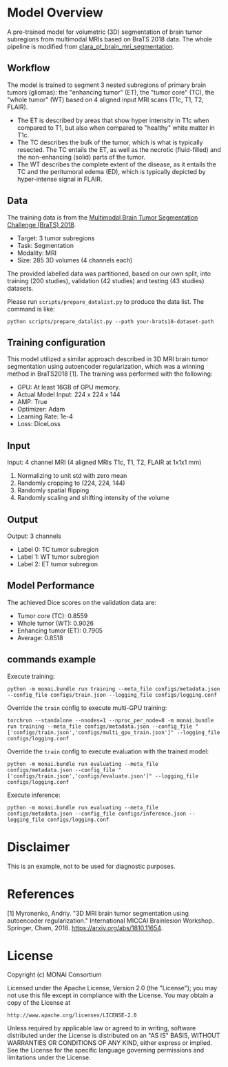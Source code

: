 # Model Overview
A pre-trained model for volumetric (3D) segmentation of brain tumor subregions from multimodal MRIs based on BraTS 2018 data. The whole pipeline is modified from [clara_pt_brain_mri_segmentation](https://catalog.ngc.nvidia.com/orgs/nvidia/teams/med/models/clara_pt_brain_mri_segmentation).

## Workflow

The model is trained to segment 3 nested subregions of primary brain tumors (gliomas): the "enhancing tumor" (ET), the "tumor core" (TC), the "whole tumor" (WT) based on 4 aligned input MRI scans (T1c, T1, T2, FLAIR).
- The ET is described by areas that show hyper intensity in T1c when compared to T1, but also when compared to "healthy" white matter in T1c.
- The TC describes the bulk of the tumor, which is what is typically resected. The TC entails the ET, as well as the necrotic (fluid-filled) and the non-enhancing (solid) parts of the tumor.
-  The WT describes the complete extent of the disease, as it entails the TC and the peritumoral edema (ED), which is typically depicted by hyper-intense signal in FLAIR.

## Data

The training data is from the [Multimodal Brain Tumor Segmentation Challenge (BraTS) 2018](https://www.med.upenn.edu/sbia/brats2018/data.html).

- Target: 3 tumor subregions
- Task: Segmentation
- Modality: MRI
- Size: 285 3D volumes (4 channels each)

The provided labelled data was partitioned, based on our own split, into training (200 studies), validation (42 studies) and testing (43 studies) datasets.

Please run `scripts/prepare_datalist.py` to produce the data list. The command is like:

```
python scripts/prepare_datalist.py --path your-brats18-dataset-path
```

## Training configuration

This model utilized a similar approach described in 3D MRI brain tumor segmentation
using autoencoder regularization, which was a winning method in BraTS2018 [1]. The training was performed with the following:

- GPU: At least 16GB of GPU memory.
- Actual Model Input: 224 x 224 x 144
- AMP: True
- Optimizer: Adam
- Learning Rate: 1e-4
- Loss: DiceLoss

## Input

Input: 4 channel MRI (4 aligned MRIs T1c, T1, T2, FLAIR at 1x1x1 mm)

1. Normalizing to unit std with zero mean
2. Randomly cropping to (224, 224, 144)
3. Randomly spatial flipping
4. Randomly scaling and shifting intensity of the volume

## Output

Output: 3 channels
- Label 0: TC tumor subregion
- Label 1: WT tumor subregion
- Label 2: ET tumor subregion

## Model Performance

The achieved Dice scores on the validation data are:
- Tumor core (TC): 0.8559
- Whole tumor (WT): 0.9026
- Enhancing tumor (ET): 0.7905
- Average: 0.8518

## commands example

Execute training:

```
python -m monai.bundle run training --meta_file configs/metadata.json --config_file configs/train.json --logging_file configs/logging.conf
```

Override the `train` config to execute multi-GPU training:

```
torchrun --standalone --nnodes=1 --nproc_per_node=8 -m monai.bundle run training --meta_file configs/metadata.json --config_file "['configs/train.json','configs/multi_gpu_train.json']" --logging_file configs/logging.conf
```

Override the `train` config to execute evaluation with the trained model:

```
python -m monai.bundle run evaluating --meta_file configs/metadata.json --config_file "['configs/train.json','configs/evaluate.json']" --logging_file configs/logging.conf
```

Execute inference:

```
python -m monai.bundle run evaluating --meta_file configs/metadata.json --config_file configs/inference.json --logging_file configs/logging.conf
```

# Disclaimer

This is an example, not to be used for diagnostic purposes.

# References

[1] Myronenko, Andriy. "3D MRI brain tumor segmentation using autoencoder regularization." International MICCAI Brainlesion Workshop. Springer, Cham, 2018. https://arxiv.org/abs/1810.11654.

# License
Copyright (c) MONAI Consortium

Licensed under the Apache License, Version 2.0 (the "License");
you may not use this file except in compliance with the License.
You may obtain a copy of the License at

    http://www.apache.org/licenses/LICENSE-2.0

Unless required by applicable law or agreed to in writing, software
distributed under the License is distributed on an "AS IS" BASIS,
WITHOUT WARRANTIES OR CONDITIONS OF ANY KIND, either express or implied.
See the License for the specific language governing permissions and
limitations under the License.
